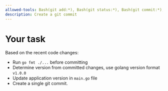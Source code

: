 ```yaml
---
allowed-tools: Bash(git add:*), Bash(git status:*), Bash(git commit:*), Bash(go run:*)
description: Create a git commit
---
```


# Your task

Based on the recent code changes:

- Run `go fmt ./...` before committing
- Determine version from committed changes, use golang version format `v1.0.0`
- Update application version in `main.go` file
- Create a single git commit.
